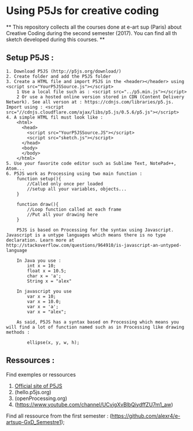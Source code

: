 # Using P5Js for creative coding

** This repository collects all the courses done at e-art sup (Paris) about Creative Coding during the second semester (2017). You can find all th sketch developed during this courses. **

## Setup P5JS :
	1. Download P5JS (http://p5js.org/download/)
	2. Create folder and add the P5JS folder
	3. Create a HTML file and import P5JS in the <header></header> using <script src="YourP5JSSource.js"></script>
		1 Use a local file such as : <script src="../p5.min.js"></script>
		2 Or use a hosted online version stored in CDN (Content Delivery Network). See all verson at : https://cdnjs.com/libraries/p5.js. Import using : <script src="//cdnjs.cloudflare.com/ajax/libs/p5.js/0.5.6/p5.js"></script>
	4. A simple HTML fil must look like :
		<html>
		  <head>
		    <script src="YourP5JSSource.JS"></script>
		    <script src="sketch.js"></script>
		  </head>
		  <body>
		  </body>
		</html>
	5. Use your favorite code editor such as Sublime Text, NotePad++, Atom...
	6. P5JS work as Processing using two main function :
		function setup(){
			//Called only once per loaded
			//setup all your variables, objects...
		}

		function draw(){
			//Loop function called at each frame
			//Put all your drawing here
		}

		P5JS is based on Processing for the syntax using Javascript. Javascript is a untype languages which means there is no type declaration. Learn more at http://stackoverflow.com/questions/964910/is-javascript-an-untyped-language

		In Java you use :
			int x = 10;
			float x = 10.5;
			char x = 'a';
			String x = "alex"

		In javascript you use
			var x = 10;
			var x = 10.0;
			var x = 'a';
			var x = "alex";

		As said, P5JS has a syntax based on Processing which means you will find a lot of function named such as in Processing like drawing methods :

			ellipse(x, y, w, h);

## Ressources :
Find exemples or ressources 
1. [Official site of P5JS](p5js.org)
2. (hello.p5js.org)
2. (openProcessing.org)
3. (https://www.youtube.com/channel/UCvjgXvBlbQiydffZU7m1_aw)

Find all ressource from the first semester : (https://github.com/alexr4/e-artsup-GxD_Semestre1);
